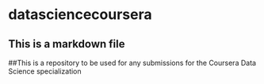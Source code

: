 # datasciencecoursera

## This is a markdown file

##This is a repository to be used for any submissions for the Coursera Data Science specialization

